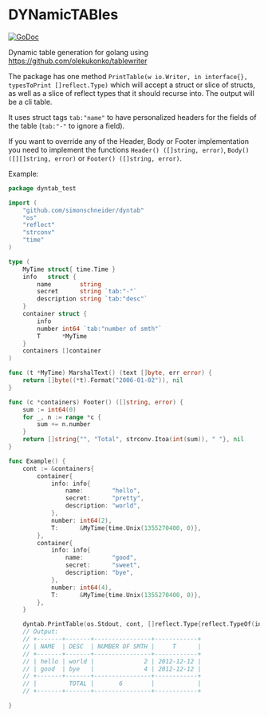 # DYNamicTABles

[![GoDoc](https://godoc.org/github.com/SimonSchneider/dyntab?status.svg)](https://godoc.org/github.com/SimonSchneider/dyntab)

Dynamic table generation for golang using https://github.com/olekukonko/tablewriter

The package has one method `PrintTable(w io.Writer, in interface{}, typesToPrint []reflect.Type)` which will accept a struct or slice of structs, as well as a slice of reflect types that it should recurse into. The output will be a cli table.

It uses struct tags `tab:"name"` to have personalized headers for the fields of the table (`tab:"-"` to ignore a field).

If you want to override any of the Header, Body or Footer implementation you need to implement the functions `Header() ([]string, error)`, `Body() ([][]string, error)` or `Footer() ([]string, error)`.

Example:

```go
package dyntab_test

import (
	"github.com/simonschneider/dyntab"
	"os"
	"reflect"
	"strconv"
	"time"
)

type (
	MyTime struct{ time.Time }
	info   struct {
		name        string
		secret      string `tab:"-"`
		description string `tab:"desc"`
	}
	container struct {
		info
		number int64 `tab:"number of smth"`
		T      *MyTime
	}
	containers []container
)

func (t *MyTime) MarshalText() (text []byte, err error) {
	return []byte((*t).Format("2006-01-02")), nil
}

func (c *containers) Footer() ([]string, error) {
	sum := int64(0)
	for _, n := range *c {
		sum += n.number
	}
	return []string{"", "Total", strconv.Itoa(int(sum)), " "}, nil
}

func Example() {
	cont := &containers{
		container{
			info: info{
				name:        "hello",
				secret:      "pretty",
				description: "world",
			},
			number: int64(2),
			T:      &MyTime{time.Unix(1355270400, 0)},
		},
		container{
			info: info{
				name:        "good",
				secret:      "sweet",
				description: "bye",
			},
			number: int64(4),
			T:      &MyTime{time.Unix(1355270400, 0)},
		},
	}

	dyntab.PrintTable(os.Stdout, cont, []reflect.Type{reflect.TypeOf(info{}), reflect.TypeOf(container{})})
	// Output:
	// +-------+-------+----------------+------------+
	// | NAME  | DESC  | NUMBER OF SMTH |     T      |
	// +-------+-------+----------------+------------+
	// | hello | world |              2 | 2012-12-12 |
	// | good  | bye   |              4 | 2012-12-12 |
	// +-------+-------+----------------+------------+
	// |         TOTAL |       6        |            |
	// +-------+-------+----------------+------------+

}
```
